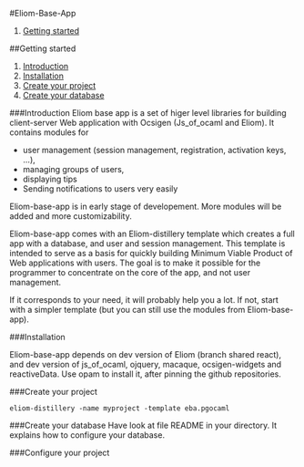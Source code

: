 #Eliom-Base-App

1. [Getting started](#getting-started)

##<a id="getting-started"></a>Getting started
1. [Introduction](#introduction)
2. [Installation](#install)
3. [Create your project](#create-your-project)
4. [Create your database](#create-your-database)

###<a id="introduction"></a>Introduction
Eliom base app is a set of higer level libraries for building client-server Web application with Ocsigen (Js_of_ocaml and Eliom). It contains modules for
* user management (session management, registration, activation keys, ...),
* managing groups of users,
* displaying tips
* Sending notifications to users very easily

Eliom-base-app is in early stage of developement. More modules will be added and more customizability.

Eliom-base-app comes with an Eliom-distillery template which creates a full app with a database, and user and session management.
This template is intended to serve as a basis for quickly building Minimum Viable Product of Web applications with users. The goal is to make it possible for the programmer to concentrate on the core of the app, and not user management.

If it corresponds to your need, it will probably help you a lot.
If not, start with a simpler template (but you can still use the modules from Eliom-base-app).

###<a id="install"></a>Installation

Eliom-base-app depends on dev version of Eliom (branch shared react),
and dev version of js_of_ocaml, ojquery, macaque, ocsigen-widgets and reactiveData.
Use opam to install it, after pinning the github repositories.

###<a id="create-your-project"></a>Create your project
```
eliom-distillery -name myproject -template eba.pgocaml
```

###<a id="create-your-database"></a>Create your database
Have look at file README in your directory.
It explains how to configure your database.

###<a id="configure-your-project"></a>Configure your project
